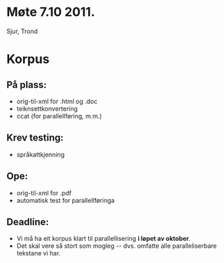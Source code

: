 # Møte 7.10 2011.

Sjur, Trond

# Korpus

## På plass:

* orig-til-xml for .html og .doc
* teiknsettkonvertering
* ccat (for parallellføring, m.m.)

## Krev testing:
* språkattkjenning

## Ope:
* orig-til-xml for .pdf
* automatisk test for parallellføringa

## Deadline:

* Vi må ha eit korpus klart til parallellisering **i løpet av oktober**.
* Det skal vere så stort som mogleg -- dvs. omfatte alle paralleliserbare tekstane vi har.
